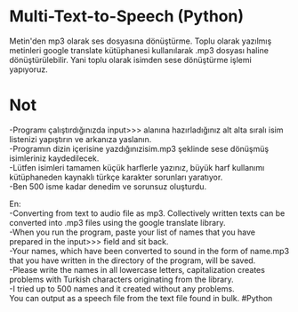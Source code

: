# Multi-Text-to-Speech (Python)
Metin'den mp3 olarak ses dosyasına dönüştürme. Toplu olarak yazılmış metinleri google translate kütüphanesi kullanılarak .mp3 dosyası haline dönüştürülebilir. Yani toplu olarak isimden sese dönüştürme işlemi yapıyoruz.
# Not
-Programı çalıştırdığınızda input>>> alanına hazırladığınız alt alta sıralı isim listenizi yapıştırın ve arkanıza yaslanın. <br>
-Programın dizin içerisine yazdığınızisim.mp3 şeklinde sese dönüşmüş isimleriniz kaydedilecek.<br>
-Lütfen isimleri tamamen küçük harflerle yazınız, büyük harf kullanımı kütüphaneden kaynaklı türkçe karakter sorunları yaratıyor.<br>
-Ben 500 isme kadar denedim ve sorunsuz oluşturdu.



En:<br>
-Converting from text to audio file as mp3. Collectively written texts can be converted into .mp3 files using the google translate library.<br>
-When you run the program, paste your list of names that you have prepared in the input>>> field and sit back.<br>
-Your names, which have been converted to sound in the form of name.mp3 that you have written in the directory of the program, will be saved.<br>
-Please write the names in all lowercase letters, capitalization creates problems with Turkish characters originating from the library.<br>
-I tried up to 500 names and it created without any problems.<br>
You can output as a speech file from the text file found in bulk. #Python
